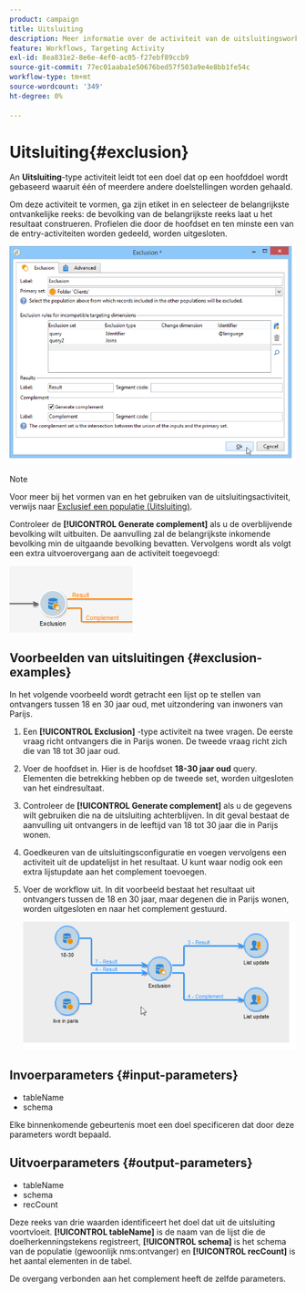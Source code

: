 ```yaml
---
product: campaign
title: Uitsluiting
description: Meer informatie over de activiteit van de uitsluitingsworkflow
feature: Workflows, Targeting Activity
exl-id: 8ea831e2-8e6e-4ef0-ac05-f27ebf89ccb9
source-git-commit: 77ec01aaba1e50676bed57f503a9e4e8bb1fe54c
workflow-type: tm+mt
source-wordcount: '349'
ht-degree: 0%

---
```


# Uitsluiting{#exclusion}



An **Uitsluiting**-type activiteit leidt tot een doel dat op een hoofddoel wordt gebaseerd waaruit één of meerdere andere doelstellingen worden gehaald.

Om deze activiteit te vormen, ga zijn etiket in en selecteer de belangrijkste ontvankelijke reeks: de bevolking van de belangrijkste reeks laat u het resultaat construeren. Profielen die door de hoofdset en ten minste een van de entry-activiteiten worden gedeeld, worden uitgesloten.

![](assets/s_user_segmentation_exclu.png)

>[!NOTE]
>
>Voor meer bij het vormen van en het gebruiken van de uitsluitingsactiviteit, verwijs naar [Exclusief een populatie (Uitsluiting)](targeting-workflows.md#excluding-a-population--exclusion-).

Controleer de **[!UICONTROL Generate complement]** als u de overblijvende bevolking wilt uitbuiten. De aanvulling zal de belangrijkste inkomende bevolking min de uitgaande bevolking bevatten. Vervolgens wordt als volgt een extra uitvoerovergang aan de activiteit toegevoegd:

![](assets/s_user_segmentation_exclu_compl.png)

## Voorbeelden van uitsluitingen {#exclusion-examples}

In het volgende voorbeeld wordt getracht een lijst op te stellen van ontvangers tussen 18 en 30 jaar oud, met uitzondering van inwoners van Parijs.

1. Een **[!UICONTROL Exclusion]** -type activiteit na twee vragen. De eerste vraag richt ontvangers die in Parijs wonen. De tweede vraag richt zich die van 18 tot 30 jaar oud.
1. Voer de hoofdset in. Hier is de hoofdset **18-30 jaar oud** query. Elementen die betrekking hebben op de tweede set, worden uitgesloten van het eindresultaat.
1. Controleer de **[!UICONTROL Generate complement]** als u de gegevens wilt gebruiken die na de uitsluiting achterblijven. In dit geval bestaat de aanvulling uit ontvangers in de leeftijd van 18 tot 30 jaar die in Parijs wonen.
1. Goedkeuren van de uitsluitingsconfiguratie en voegen vervolgens een activiteit uit de updatelijst in het resultaat. U kunt waar nodig ook een extra lijstupdate aan het complement toevoegen.
1. Voer de workflow uit. In dit voorbeeld bestaat het resultaat uit ontvangers tussen de 18 en 30 jaar, maar degenen die in Parijs wonen, worden uitgesloten en naar het complement gestuurd.

   ![](assets/exclusion_example.png)

## Invoerparameters {#input-parameters}

* tableName
* schema

Elke binnenkomende gebeurtenis moet een doel specificeren dat door deze parameters wordt bepaald.

## Uitvoerparameters {#output-parameters}

* tableName
* schema
* recCount

Deze reeks van drie waarden identificeert het doel dat uit de uitsluiting voortvloeit. **[!UICONTROL tableName]** is de naam van de lijst die de doelherkenningstekens registreert, **[!UICONTROL schema]** is het schema van de populatie (gewoonlijk nms:ontvanger) en **[!UICONTROL recCount]** is het aantal elementen in de tabel.

De overgang verbonden aan het complement heeft de zelfde parameters.
